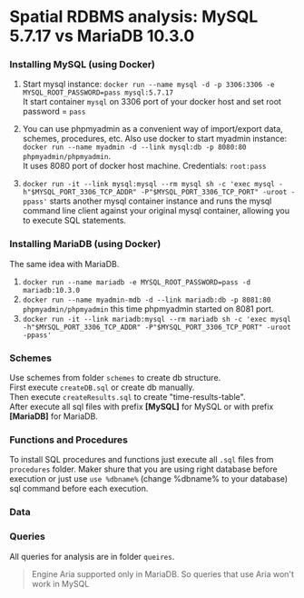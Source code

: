 # Spatial RDBMS analysis: MySQL 5.7.17 vs MariaDB 10.3.0

### Installing MySQL (using Docker)  
1. Start mysql instance:  `docker run --name mysql -d -p 3306:3306 -e MYSQL_ROOT_PASSWORD=pass mysql:5.7.17`  
It start container `mysql` on 3306 port of your docker host and set root password = `pass`
  
2. You can use phpmyadmin as a convenient way of import/export data, schemes, procedures, etc. Also use docker to start myadmin instance: `docker run --name myadmin -d --link mysql:db -p 8080:80 phpmyadmin/phpmyadmin`.  
It uses 8080 port of docker host machine. Credentials: `root:pass`

3. `docker run -it --link mysql:mysql --rm mysql sh -c 'exec mysql -h"$MYSQL_PORT_3306_TCP_ADDR" -P"$MYSQL_PORT_3306_TCP_PORT" -uroot -ppass'` starts another mysql container instance and runs the mysql command line client against your original mysql container, allowing you to execute SQL statements. 

### Installing MariaDB (using Docker)  
The same idea with MariaDB.  
1. `docker run --name mariadb -e MYSQL_ROOT_PASSWORD=pass -d mariadb:10.3.0`
2. `docker run --name myadmin-mdb -d --link mariadb:db -p 8081:80 phpmyadmin/phpmyadmin` this time phpmyadmin started on 8081 port.  
3. `docker run -it --link mariadb:mysql --rm mariadb sh -c 'exec mysql -h"$MYSQL_PORT_3306_TCP_ADDR" -P"$MYSQL_PORT_3306_TCP_PORT" -uroot -ppass'`


### Schemes
Use schemes from folder `schemes` to create db structure.  
First execute `createDB.sql` or create db manually.  
Then execute `createResults.sql` to create "time-results-table".  
After execute all sql files with prefix **[MySQL]** for MySQL or with prefix **[MariaDB]** for MariaDB.  

### Functions and Procedures  
To install SQL procedures and functions just execute all `.sql` files from `procedures` folder. Maker shure that you are using right database before execution or just use `use %dbname%` (change %dbname% to your database) sql command before each execution.

### Data  

### Queries
All queries for analysis are in folder `queires`.
> Engine Aria supported only in MariaDB. So queries that use Aria won't work in MySQL
